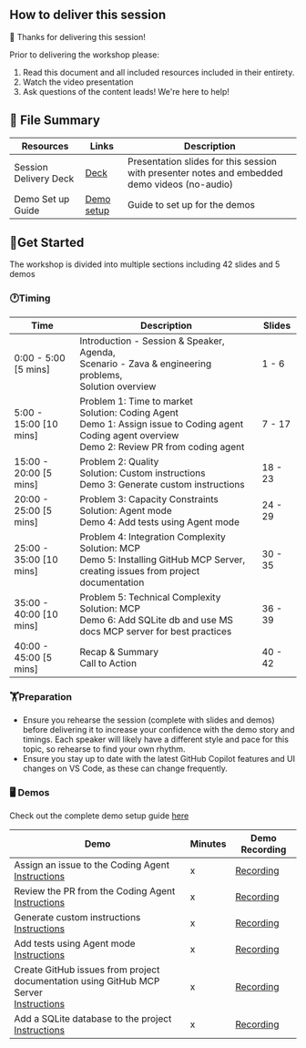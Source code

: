 ## How to deliver this session

🥇 Thanks for delivering this session!

Prior to delivering the workshop please:

1.  Read this document and all included resources included in their entirety.
2.  Watch the video presentation
3.  Ask questions of the content leads! We're here to help!


## 📁 File Summary

| Resources          | Links                            | Description |
|-------------------|----------------------------------|-------------------|
| Session Delivery Deck     |  [Deck](https://aka.ms/) | Presentation slides for this session with presenter notes and embedded demo videos (no-audio) |
| Demo Set up Guide     |  [Demo setup](./00-setup/demo-setup.md) | Guide to set up for the demos |


## 🚀Get Started

The workshop is divided into multiple sections including 42 slides and 5 demos

### 🕐Timing

| Time        | Description | Slides
--------------|------------- |-------------
0:00 - 5:00 [5 mins]  | Introduction - Session & Speaker, <br> Agenda, <br> Scenario - Zava & engineering problems, <br> Solution overview | 1 - 6
5:00 - 15:00 [10 mins]  | Problem 1: Time to market <br> Solution: Coding Agent <br> Demo 1: Assign issue to Coding agent <br> Coding agent overview <br> Demo 2: Review PR from coding agent | 7 - 17
15:00 - 20:00 [5 mins] | Problem 2: Quality <br> Solution: Custom instructions <br> Demo 3: Generate custom instructions | 18 - 23
20:00 - 25:00 [5 mins]  | Problem 3: Capacity Constraints <br> Solution: Agent mode <br> Demo 4: Add tests using Agent mode | 24 - 29
25:00 - 35:00 [10 mins]  | Problem 4: Integration Complexity <br> Solution: MCP <br> Demo 5: Installing GitHub MCP Server, creating issues from project documentation |30 - 35
35:00 - 40:00 [10 mins]  | Problem 5: Technical Complexity <br> Solution: MCP <br> Demo 6: Add SQLite db and use MS docs MCP server for best practices| 36 - 39
40:00 - 45:00 [5 mins]  | Recap & Summary <br> Call to Action | 40 - 42

### 🏋️Preparation

- Ensure you rehearse the session (complete with slides and demos) before delivering it to increase your confidence with the demo story and timings. Each speaker will likely have a different style and pace for this topic, so rehearse to find your own rhythm.
- Ensure you stay up to date with the latest GitHub Copilot features and UI changes on VS Code, as these can change frequently.


### 🖥️ Demos

Check out the complete demo setup guide [here](./00-setup/demo-setup.md)

| Demo        | Minutes | Demo Recording 
--------------|------------- | ---------------
Assign an issue to the Coding Agent <br> [Instructions](./01-coding-agent-assign-task/coding-agent-assign.md) | x | [Recording](./01-coding-agent-assign-task/copilot-coding-agent.mp4)
Review the PR from the Coding Agent <br> [Instructions](./02-coding-agent-pr-review/coding-agent-prreview.md)  | x | [Recording](./02-coding-agent-pr-review/coding-agent-prreview.md)
Generate custom instructions [Instructions](./03-custom-instructions/custom-instructions.md)  | x | [Recording](./03-custom-instructions/copilot-custom-instructions.mp4)
Add tests using Agent mode [Instructions](./04-agent-mode-add-tests/add-tests-with-agent-mode.md)  | x | [Recording](./04-agent-mode-add-tests/copilot-agent-mode-tests.mp4)
Create GitHub issues from project documentation using GitHub MCP Server <br> [Instructions](./05-gh-mcp-server/add-mcp.md) | x | [Recording](./05-gh-mcp-server/gh-mcp-to-db.mp4)
Add a SQLite database to the project <br> [Instructions](./06-db-migration/add-sqldb.md)  | x | [Recording](./06-db-migration/copilot-add-sqlite-db.mp4)

